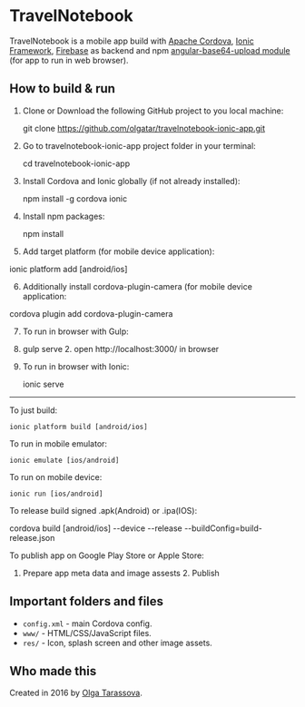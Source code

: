 # TravelNotebook
TravelNotebook is a mobile app build with [Apache Cordova](https://cordova.apache.org), [Ionic Framework](https://ionicframework.com/docs/), [Firebase](https://firebase.google.com/) as backend and npm
[angular-base64-upload module](https://github.com/adonespitogo/angular-base64-upload) (for app to run in web browser).

## How to build & run

1. Clone or Download the following GitHub project to you local machine:

	git clone https://github.com/olgatar/travelnotebook-ionic-app.git

2. Go to travelnotebook-ionic-app project folder in your terminal:

	cd travelnotebook-ionic-app

3. Install Cordova and Ionic globally (if not already installed):

	npm install -g cordova ionic

4. Install npm packages:

	npm install

5. Add target platform (for mobile device application):

  ionic platform add [android/ios]

6. Additionally install cordova-plugin-camera (for mobile device application:

  cordova plugin add cordova-plugin-camera

7. To run in browser with Gulp:

  1. gulp serve
	2. open http://localhost:3000/ in browser

8. To run in browser with Ionic:

	  ionic serve

--------------

To just build:

	ionic platform build [android/ios]

To run in mobile emulator:

	ionic emulate [ios/android]

To run on mobile device:

	ionic run [ios/android]

To release build signed .apk(Android) or .ipa(IOS):

  cordova build [android/ios] --device --release --buildConfig=build-release.json

To publish app on Google Play Store or Apple Store:

  1. Prepare app meta data and image assests
	2. Publish

## Important folders and files

* `config.xml` - main Cordova config.
* `www/` - HTML/CSS/JavaScript files.
* `res/` - Icon, splash screen and other image assets.

## Who made this

Created in 2016 by [Olga Tarassova](https://github.com/olgatar).
